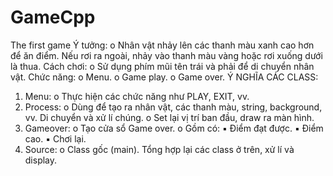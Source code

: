 # GameCpp
The first game
Ý tưởng:
o Nhân vật nhảy lên các thanh màu xanh cao hơn để ăn điểm. Nếu rơi ra ngoài, nhảy vào thanh màu vàng hoặc rơi xuống dưới là thua.
Cách chơi:
o Sử dụng phím mũi tên trái và phải để di chuyển nhân vật.
Chức năng:
o Menu.
o Game play.
o Game over.
Ý NGHĨA CÁC CLASS:
1. Menu:
o Thực hiện các chức năng như PLAY, EXIT, vv.
2. Process:
o Dùng để tạo ra nhân vật, các thanh màu, string, background, vv. Di chuyển và xử lí chúng.
o Set lại vị trí ban đầu, draw ra màn hình.
3. Gameover:
o Tạo cửa sổ Game over.
o Gồm có:
▪ Điểm đạt được.
▪ Điểm cao.
▪ Chơi lại.
4. Source:
o Class gốc (main). Tổng hợp lại các class ở trên, xử lí và display.
